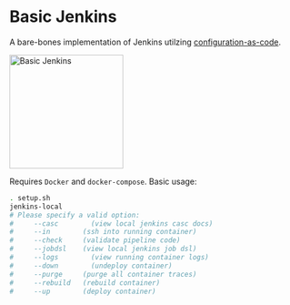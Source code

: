 # Basic Jenkins
A bare-bones implementation of Jenkins utilzing [configuration-as-code](https://plugins.jenkins.io/configuration-as-code/).
<html>
<img src="https://www.jenkins.io/images/logos/JCasC/JCasC.svg" alt="Basic Jenkins" width="200" height="200">
</html>

Requires `Docker` and `docker-compose`.
Basic usage:
```bash
. setup.sh
jenkins-local
# Please specify a valid option:
#     --casc 	    (view local jenkins casc docs)
#     --in 	      (ssh into running container)
#     --check     (validate pipeline code)
#     --jobdsl 	  (view local jenkins job dsl)
#     --logs 	    (view running container logs)
#     --down 	    (undeploy container)
#     --purge 	  (purge all container traces)
#     --rebuild   (rebuild container)
#     --up 	      (deploy container)
```
